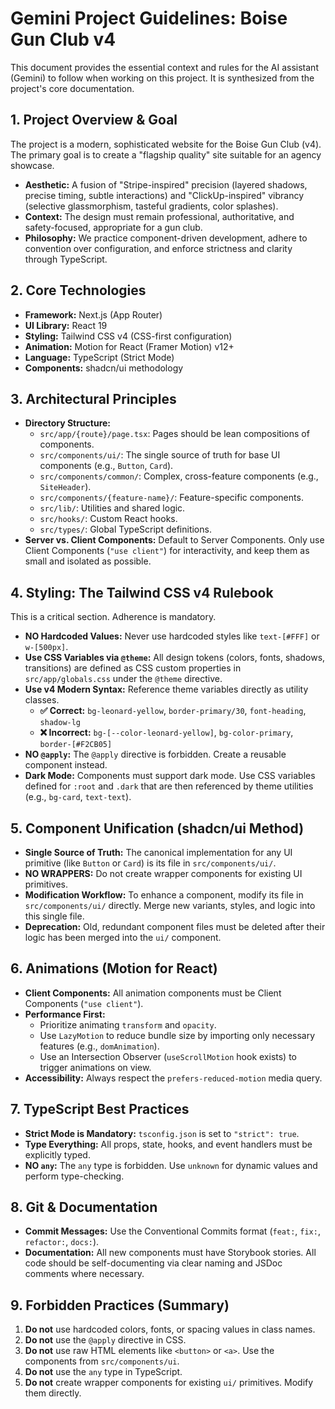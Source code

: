 # Gemini Project Guidelines: Boise Gun Club v4

This document provides the essential context and rules for the AI assistant (Gemini) to follow when working on this project. It is synthesized from the project's core documentation.

## 1. Project Overview & Goal

The project is a modern, sophisticated website for the Boise Gun Club (v4). The primary goal is to create a "flagship quality" site suitable for an agency showcase.

- **Aesthetic:** A fusion of "Stripe-inspired" precision (layered shadows, precise timing, subtle interactions) and "ClickUp-inspired" vibrancy (selective glassmorphism, tasteful gradients, color splashes).
- **Context:** The design must remain professional, authoritative, and safety-focused, appropriate for a gun club.
- **Philosophy:** We practice component-driven development, adhere to convention over configuration, and enforce strictness and clarity through TypeScript.

## 2. Core Technologies

- **Framework:** Next.js (App Router)
- **UI Library:** React 19
- **Styling:** Tailwind CSS v4 (CSS-first configuration)
- **Animation:** Motion for React (Framer Motion) v12+
- **Language:** TypeScript (Strict Mode)
- **Components:** shadcn/ui methodology

## 3. Architectural Principles

- **Directory Structure:**
    - `src/app/{route}/page.tsx`: Pages should be lean compositions of components.
    - `src/components/ui/`: The single source of truth for base UI components (e.g., `Button`, `Card`).
    - `src/components/common/`: Complex, cross-feature components (e.g., `SiteHeader`).
    - `src/components/{feature-name}/`: Feature-specific components.
    - `src/lib/`: Utilities and shared logic.
    - `src/hooks/`: Custom React hooks.
    - `src/types/`: Global TypeScript definitions.
- **Server vs. Client Components:** Default to Server Components. Only use Client Components (`"use client"`) for interactivity, and keep them as small and isolated as possible.

## 4. Styling: The Tailwind CSS v4 Rulebook

This is a critical section. Adherence is mandatory.

- **NO Hardcoded Values:** Never use hardcoded styles like `text-[#FFF]` or `w-[500px]`.
- **Use CSS Variables via `@theme`:** All design tokens (colors, fonts, shadows, transitions) are defined as CSS custom properties in `src/app/globals.css` under the `@theme` directive.
- **Use v4 Modern Syntax:** Reference theme variables directly as utility classes.
    - **✅ Correct:** `bg-leonard-yellow`, `border-primary/30`, `font-heading`, `shadow-lg`
    - **❌ Incorrect:** `bg-[--color-leonard-yellow]`, `bg-color-primary`, `border-[#F2CB05]`
- **NO `@apply`:** The `@apply` directive is forbidden. Create a reusable component instead.
- **Dark Mode:** Components must support dark mode. Use CSS variables defined for `:root` and `.dark` that are then referenced by theme utilities (e.g., `bg-card`, `text-text`).

## 5. Component Unification (shadcn/ui Method)

- **Single Source of Truth:** The canonical implementation for any UI primitive (like `Button` or `Card`) is its file in `src/components/ui/`.
- **NO WRAPPERS:** Do not create wrapper components for existing UI primitives.
- **Modification Workflow:** To enhance a component, modify its file in `src/components/ui/` directly. Merge new variants, styles, and logic into this single file.
- **Deprecation:** Old, redundant component files must be deleted after their logic has been merged into the `ui/` component.

## 6. Animations (Motion for React)

- **Client Components:** All animation components must be Client Components (`"use client"`).
- **Performance First:**
    - Prioritize animating `transform` and `opacity`.
    - Use `LazyMotion` to reduce bundle size by importing only necessary features (e.g., `domAnimation`).
    - Use an Intersection Observer (`useScrollMotion` hook exists) to trigger animations on view.
- **Accessibility:** Always respect the `prefers-reduced-motion` media query.

## 7. TypeScript Best Practices

- **Strict Mode is Mandatory:** `tsconfig.json` is set to `"strict": true`.
- **Type Everything:** All props, state, hooks, and event handlers must be explicitly typed.
- **NO `any`:** The `any` type is forbidden. Use `unknown` for dynamic values and perform type-checking.

## 8. Git & Documentation

- **Commit Messages:** Use the Conventional Commits format (`feat:`, `fix:`, `refactor:`, `docs:`).
- **Documentation:** All new components must have Storybook stories. All code should be self-documenting via clear naming and JSDoc comments where necessary.

## 9. Forbidden Practices (Summary)

1.  **Do not** use hardcoded colors, fonts, or spacing values in class names.
2.  **Do not** use the `@apply` directive in CSS.
3.  **Do not** use raw HTML elements like `<button>` or `<a>`. Use the components from `src/components/ui`.
4.  **Do not** use the `any` type in TypeScript.
5.  **Do not** create wrapper components for existing `ui/` primitives. Modify them directly.
